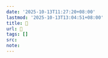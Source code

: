```yaml
---
date: '2025-10-13T11:27:20+08:00'
lastmod: '2025-10-13T13:04:51+08:00'
title: 󰗇
url: 󰗇
tags: []
src:
note:
---
```

